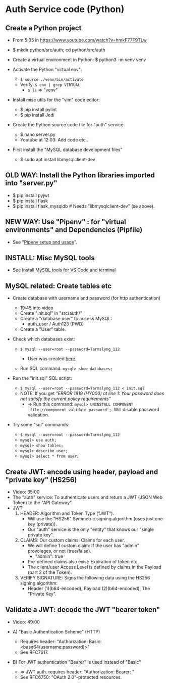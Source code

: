 # Auth Service code (Python)

## Create a Python project

* From 5:05 in https://www.youtube.com/watch?v=hmkF77F9TLw
* $ mkdir python/src/auth; cd python/src/auth
* Create a virtual environment in Python:
  $ python3 -m venv venv
* Activate the Python "virtual env":
  * `$ source ./venv/bin/activate`
  * Verify. `$ env | grep VIRTUAL`
    * `$ ls` => "venv"

* Install misc utils for the "vim" code editor:
  * $ pip install pylint
  * $ pip install Jedi

* Create the Python source code file for "auth" service
  * $ nano server.py
  * Youtube at 12:03: Add code etc..

* First install the "MySQL database development files"
  * $ sudo apt install libmysqlclient-dev

## OLD WAY: Install the Python libraries imported into "server.py"

* $ pip install pyjwt
* $ pip install flask
* $ pip install flask_mysqldb   # Needs "libmysqlclient-dev" (se above).

## NEW WAY: Use "Pipenv" : for "virtual environments" and Dependencies (Pipfile)

* See "[Pipenv setup and usage](PART_2c_Python__Pipenv_and_Pipfile_for_dependencies.md)".

## INSTALL: Misc MySQL tools

* See [Install MySQL tools for VS Code and terminal](PART_2b_MySQL_tools_for_VS_Code_and_terminal.md)

## MySQL related: Create tables etc

* Create database with username and password (for http authentication)
  * 19:45 into video
  * Create "init.sql" in "src/auth/"
  * Create a "database user" to access MySQL:
    * auth_user / Auth123 (PWD)
  * Create a "User" table.

* Check which databases exist:
  * `$ mysql --user=root --password=Tarmslyng_112`
    * User was created [here](PART_1b_Install_MySQL_on_Ubuntu_and_WSL2.md).
  
  * Run SQL command: `mysql> show databases;`

* Run the "init.sql" SQL script:
  * `$ mysql --user=root --password=Tarmslyng_112 < init.sql`
  * NOTE: If you get _"ERROR 1819 (HY000) at line 1: Your password does not satisfy the current policy requirements"_
    * => Run this command: `mysql> UNINSTALL COMPONENT 'file://component_validate_password';`. Will disable password validation.

* Try some "sql" commands:
  * `$ mysql --user=root --password=Tarmslyng_112`
  * `mysql> use auth;`
  * `mysql> show tables;`
  * `mysql> describe user;`
  * `mysql> select * from user;`

## Create JWT: encode using header, payload and "private key" (HS256)

* Video: 35:00
* The "auth" service: To authenticate users and return a JWT (JSON Web Token) to the "API Gateway".
* JWT:
  1. HEADER: Algorithm and Token Type ("JWT").
     * Will use the "HS256" Symmetric signing algorithm (uses just one key (private)).
     * Our "auth" service is the only "entity" that knows our "single private key".
  2. CLAIMS: Our custom claims: Claims for each user. 
     * We will define 1 custom claim: If the user has "admin" provoleges, or not (true/false).
       * "admin": true
     * Pre-defined claims also exist: Expiration of token etc.
     * The client/user Access Level is defined by claims in the Payload (part 2 of the Token).
  3. VERIFY SIGNATURE: Signs the following data using the HS256 signing algorithm:
     * Header (1)(b64-encoded), Payload (2)(b64-encoded), The "Private Key".

## Validate a JWT: decode the JWT "bearer token"

* Video: 49:00

* A) "Basic Authentication Scheme" (HTTP)
  * Requires header: "Authorization: Basic: <base64(username:password)>"
  * See RFC7617.

* B) For JWT authentication "Bearer" is used instead of "Basic"
  * => JWT auth. requires header: "Authorization: Bearer: <token>"
  * See RFC6750: "OAuth 2.0"-protected resources.
